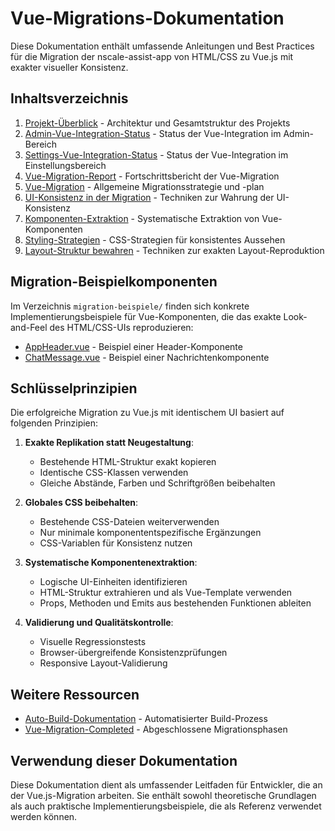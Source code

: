 # Vue-Migrations-Dokumentation

Diese Dokumentation enthält umfassende Anleitungen und Best Practices für die Migration der nscale-assist-app von HTML/CSS zu Vue.js mit exakter visueller Konsistenz.

## Inhaltsverzeichnis

1. [Projekt-Überblick](01_PROJEKT_OVERVIEW.md) - Architektur und Gesamtstruktur des Projekts
2. [Admin-Vue-Integration-Status](02_ADMIN_VUE_INTEGRATION_STATUS.md) - Status der Vue-Integration im Admin-Bereich
3. [Settings-Vue-Integration-Status](03_SETTINGS_VUE_INTEGRATION_STATUS.md) - Status der Vue-Integration im Einstellungsbereich
4. [Vue-Migration-Report](01_VUE_MIGRATION_REPORT.md) - Fortschrittsbericht der Vue-Migration
5. [Vue-Migration](03_VUE_MIGRATION.md) - Allgemeine Migrationsstrategie und -plan
6. [UI-Konsistenz in der Migration](06_UI_KONSISTENZ_MIGRATION.md) - Techniken zur Wahrung der UI-Konsistenz
7. [Komponenten-Extraktion](07_KOMPONENTEN_EXTRAKTION.md) - Systematische Extraktion von Vue-Komponenten
8. [Styling-Strategien](08_STYLING_STRATEGIEN.md) - CSS-Strategien für konsistentes Aussehen
9. [Layout-Struktur bewahren](09_LAYOUT_STRUKTUR_BEWAHREN.md) - Techniken zur exakten Layout-Reproduktion

## Migration-Beispielkomponenten

Im Verzeichnis `migration-beispiele/` finden sich konkrete Implementierungsbeispiele für Vue-Komponenten, die das exakte Look-and-Feel des HTML/CSS-UIs reproduzieren:

- [AppHeader.vue](migration-beispiele/AppHeader.vue) - Beispiel einer Header-Komponente
- [ChatMessage.vue](migration-beispiele/ChatMessage.vue) - Beispiel einer Nachrichtenkomponente

## Schlüsselprinzipien

Die erfolgreiche Migration zu Vue.js mit identischem UI basiert auf folgenden Prinzipien:

1. **Exakte Replikation statt Neugestaltung**:
   - Bestehende HTML-Struktur exakt kopieren
   - Identische CSS-Klassen verwenden
   - Gleiche Abstände, Farben und Schriftgrößen beibehalten

2. **Globales CSS beibehalten**:
   - Bestehende CSS-Dateien weiterverwenden
   - Nur minimale komponententspezifische Ergänzungen
   - CSS-Variablen für Konsistenz nutzen

3. **Systematische Komponentenextraktion**:
   - Logische UI-Einheiten identifizieren
   - HTML-Struktur extrahieren und als Vue-Template verwenden
   - Props, Methoden und Emits aus bestehenden Funktionen ableiten

4. **Validierung und Qualitätskontrolle**:
   - Visuelle Regressionstests
   - Browser-übergreifende Konsistenzprüfungen
   - Responsive Layout-Validierung

## Weitere Ressourcen

- [Auto-Build-Dokumentation](AUTO_BUILD_DOKUMENTATION.md) - Automatisierter Build-Prozess
- [Vue-Migration-Completed](VUE_MIGRATION_COMPLETED.md) - Abgeschlossene Migrationsphasen

## Verwendung dieser Dokumentation

Diese Dokumentation dient als umfassender Leitfaden für Entwickler, die an der Vue.js-Migration arbeiten. Sie enthält sowohl theoretische Grundlagen als auch praktische Implementierungsbeispiele, die als Referenz verwendet werden können.